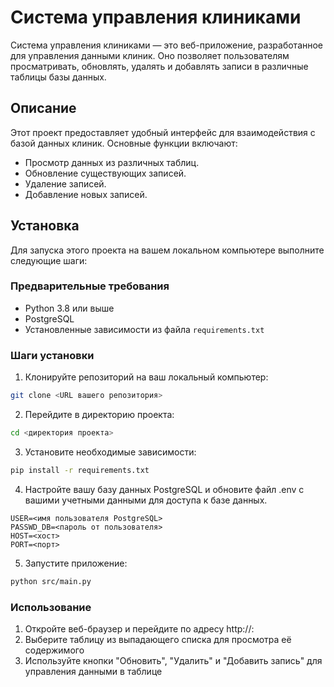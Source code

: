 # Система управления клиниками

Система управления клиниками — это веб-приложение, разработанное для управления данными клиник. Оно позволяет пользователям просматривать, обновлять, удалять и добавлять записи в различные таблицы базы данных.

## Описание

Этот проект предоставляет удобный интерфейс для взаимодействия с базой данных клиник. Основные функции включают:

- Просмотр данных из различных таблиц.
- Обновление существующих записей.
- Удаление записей.
- Добавление новых записей.

## Установка

Для запуска этого проекта на вашем локальном компьютере выполните следующие шаги:

### Предварительные требования

- Python 3.8 или выше
- PostgreSQL
- Установленные зависимости из файла `requirements.txt`

### Шаги установки

1. Клонируйте репозиторий на ваш локальный компьютер:

```bash
git clone <URL вашего репозитория>
```

2. Перейдите в директорию проекта:

```bash
cd <директория проекта>
```
3. Установите необходимые зависимости:
```bash
pip install -r requirements.txt
```
4. Настройте вашу базу данных PostgreSQL и обновите файл .env с вашими учетными данными для доступа к базе данных.
```
USER=<имя пользователя PostgreSQL>
PASSWD_DB=<пароль от пользователя>
HOST=<хост>
PORT=<порт>
```

5. Запустите приложение:
```bash
python src/main.py
```
### Использование
1. Откройте веб-браузер и перейдите по адресу http://<host>:<port>
2. Выберите таблицу из выпадающего списка для просмотра её содержимого
3. Используйте кнопки "Обновить", "Удалить" и "Добавить запись" для управления данными в таблице

